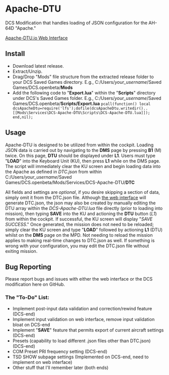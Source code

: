 # Apache-DTU
DCS Modification that handles loading of JSON configuration for the AH-64D "Apache."

[Apache-DTU.io Web Interface](http://www.apache-dtu.io/)

## Install
- Download latest release.
- Extract/Unzip.
- Drag/Drop "Mods" file structure from the extracted release folder to your DCS Saved Games directory. E.g., C:/Users/*your_username*/Saved Games/DCS.openbeta/**Mods**
- Add the following code to "**Export.lua**" within the "**Scripts**" directory under DCS's Saved Games folder. E.g., C:/Users/*your_username*/Saved Games/DCS.openbeta/**Scripts/Export.lua**
`pcall(function() local dcsApacheDtu=require('lfs');dofile(dcsApacheDtu.writedir()..[[Mods\Services\DCS-Apache-DTU\Scripts\DCS-Apache-DTU.lua]]); end,nil);`

## Usage
Apache-DTU is designed to be utilized from within the cockpit. Loading JSON data is carried out by navigating to the **DMS** page by pressing **B1** (M) twice. On this page, **DTU** should be displayed under **L1**. Users must type "**LOAD**" into the Keyboard Unit (KU), then press **L1** while on the DMS page. The script will immediately clear the KU screen and begin loading data into the Apache as defined in *DTC.json* from within C:/Users/*your_username*/Saved Games/DCS.openbeta/Mods/Services/DCS-Apache-DTU/**DTC**

All fields and settings are *optional*, if you desire skipping a section of data, simply omit it from the DTC.json file.
Although [the web interface](http://www.apache-dtu.io/) will generate DTC.json, the json may also be created by manually editing the DTU array within the *DCS-Apache-DTU.lua* file directly (prior to loading into mission), then typing **SAVE** into the KU and actioning the **DTU** button (*L1*) from within the cockpit. If successful, the KU screen will display "*SAVE SUCCESS*." Once generated, the mission does not need to be reloaded; simply clear the KU screen and type "**LOAD**" followed by actioning **L1** (DTU) whilst on the **DMS** page on the MPD. Not needing to reload the mission applies to making real-time changes to DTC.json as well. If something is wrong with your configuration, you may edit the DTC.json file without exiting mission.

## Bug Reporting
Please report bugs and issues with either the web interface or the DCS modification here on GitHub.

### The "To-Do" List:
- Implement post-input data validation and correction/rewind feature (DCS-end)
- Implement input validation on web interface, remove input validation bloat on DCS-end
- Implement "**SAVE**" feature that permits export of current aircraft settings (DCS-end)
- Presets (capability to load different .json files other than DTC.json) (DCS-end)
- COM Preset PRI frequency setting (DCS-end)
- TSD SHOW subpage settings (Implemented on DCS-end, need to implement on web interface)
- Other stuff that I'll remember later (both ends)